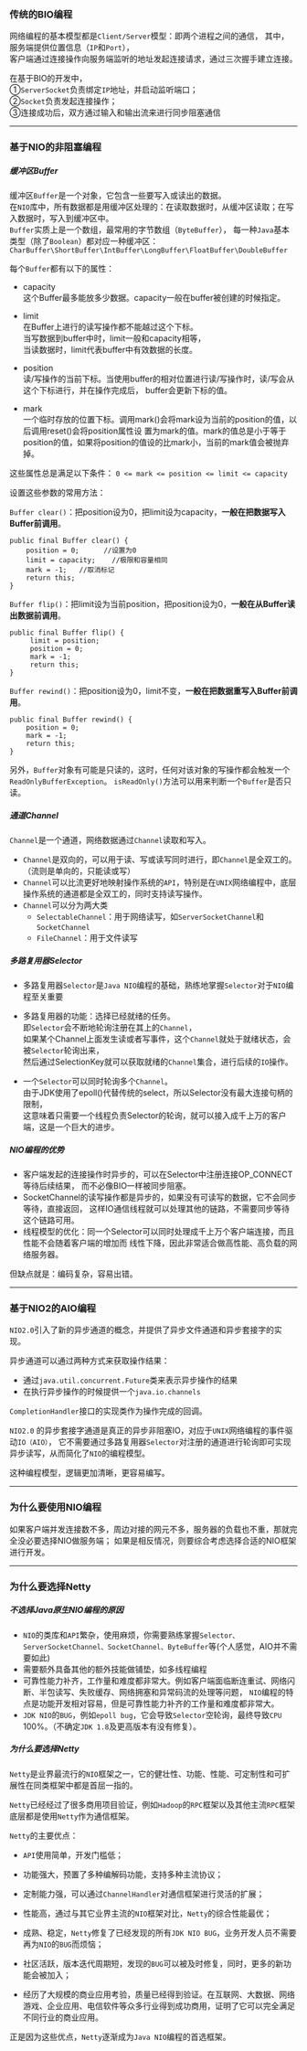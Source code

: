 ### 传统的BIO编程

网络编程的基本模型都是`Client/Server`模型：即两个进程之间的通信，
其中，
<br>服务端提供位置信息（`IP`和`Port`），
<br>客户端通过连接操作向服务端监听的地址发起连接请求，通过三次握手建立连接。

在基于BIO的开发中，
<br>①`ServerSocket`负责绑定`IP`地址，并启动监听端口；
<br>②`Socket`负责发起连接操作；
<br>③连接成功后，双方通过输入和输出流来进行同步阻塞通信


---
### 基于NIO的非阻塞编程

##### 缓冲区Buffer
缓冲区`Buffer`是一个对象，它包含一些要写入或读出的数据。
<br>在`NIO`库中，所有数据都是用缓冲区处理的：在读取数据时，从缓冲区读取；在写入数据时，写入到缓冲区中。
<br>`Buffer`实质上是一个数组，最常用的字节数组（`ByteBuffer`），
每一种`Java`基本类型（除了`Boolean`）都对应一种缓冲区：`CharBuffer\ShortBuffer\IntBuffer\LongBuffer\FloatBuffer\DoubleBuffer`


每个`Buffer`都有以下的属性：

* capacity
<br>这个Buffer最多能放多少数据。capacity一般在buffer被创建的时候指定。

* limit
<br>在Buffer上进行的读写操作都不能越过这个下标。
<br>当写数据到buffer中时，limit一般和capacity相等，
<br>当读数据时，limit代表buffer中有效数据的长度。

* position
<br>读/写操作的当前下标。当使用buffer的相对位置进行读/写操作时，读/写会从这个下标进行，并在操作完成后，
buffer会更新下标的值。

* mark
<br>一个临时存放的位置下标。调用mark()会将mark设为当前的position的值，以后调用reset()会将position属性设
置为mark的值。mark的值总是小于等于position的值，如果将position的值设的比mark小，当前的mark值会被抛弃掉。

这些属性总是满足以下条件：
`0 <= mark <= position <= limit <= capacity`

设置这些参数的常用方法：

`Buffer clear()`：把position设为0，把limit设为capacity，**一般在把数据写入Buffer前调用**。

```
public final Buffer clear() {
    position = 0;      //设置为0
    limit = capacity;    //极限和容量相同
    mark = -1;   //取消标记
    return this;
}
```



`Buffer flip()`：把limit设为当前position，把position设为0，**一般在从Buffer读出数据前调用**。
```
public final Buffer flip() {
     limit = position;
     position = 0;
     mark = -1;
     return this;
}
```


`Buffer rewind()`：把position设为0，limit不变，**一般在把数据重写入Buffer前调用**。
```
public final Buffer rewind() {
    position = 0;
    mark = -1;
    return this;
}
```


另外，`Buffer`对象有可能是只读的，这时，任何对该对象的写操作都会触发一个`ReadOnlyBufferException`。
`isReadOnly()`方法可以用来判断一个`Buffer`是否只读。



##### 通道Channel
`Channel`是一个通道，网络数据通过`Channel`读取和写入。
* `Channel`是双向的，可以用于读、写或读写同时进行，即`Channel`是全双工的。（流则是单向的，只能读或写）
* `Channel`可以比流更好地映射操作系统的`API`，特别是在`UNIX`网络编程中，底层操作系统的通道都是全双工的，同时支持读写操作。
* `Channel`可以分为两大类
  * `SelectableChannel`：用于网络读写，如`ServerSocketChannel`和`SocketChannel`
  * `FileChannel`：用于文件读写


##### 多路复用器Selector

* 多路复用器`Selector`是`Java NIO`编程的基础，熟练地掌握`Selector`对于`NIO`编程至关重要

* 多路复用器的功能：选择已经就绪的任务。
<br>即`Selector`会不断地轮询注册在其上的`Channel`，
<br>如果某个Channel上面发生读或者写事件，这个`Channel`就处于就绪状态，会被`Selector`轮询出来，
<br>然后通过SelectionKey就可以获取就绪的`Channel`集合，进行后续的`IO`操作。


* 一个`Selector`可以同时轮询多个`Channel`。
<br>由于JDK使用了epoll()代替传统的select，所以Selector没有最大连接句柄的限制，
<br>这意味着只需要一个线程负责Selector的轮询，就可以接入成千上万的客户端，这是一个巨大的进步。


##### NIO编程的优势
* 客户端发起的连接操作时异步的，可以在Selector中注册连接OP_CONNECT等待后续结果，
而不必像BIO一样被同步阻塞。
* SocketChannel的读写操作都是异步的，如果没有可读写的数据，它不会同步等待，直接返回，
这样IO通信线程就可以处理其他的链路，不需要同步等待这个链路可用。
* 线程模型的优化：同一个Selector可以同时处理成千上万个客户端连接，而且性能不会随着客户端的增加而
线性下降，因此非常适合做高性能、高负载的网络服务器。

但缺点就是：编码复杂，容易出错。

----

### 基于NIO2的AIO编程

`NIO2.0`引入了新的异步通道的概念，并提供了异步文件通道和异步套接字的实现。

异步通道可以通过两种方式来获取操作结果：

* 通过`java.util.concurrent.Future`类来表示异步操作的结果
* 在执行异步操作的时候提供一个`java.io.channels`

`CompletionHandler`接口的实现类作为操作完成的回调。

`NIO2.0` 的异步套接字通道是真正的异步非阻塞IO，对应于`UNIX`网络编程的事件驱动`IO（AIO）`，
它不需要通过多路复用器`Selector`对注册的通道进行轮询即可实现异步读写，从而简化了`NIO`的编程模型。

这种编程模型，逻辑更加清晰，更容易编写。

----

### 为什么要使用NIO编程

如果客户端并发连接数不多，周边对接的网元不多，服务器的负载也不重，那就完全没必要选择NIO做服务端；
如果是相反情况，则要综合考虑选择合适的NIO框架进行开发。


----

### 为什么要选择Netty

##### 不选择Java原生NIO编程的原因
* `NIO`的类库和`API`繁杂，使用麻烦，你需要熟练掌握`Selector、ServerSocketChannel、SocketChannel、ByteBuffer`等(个人感觉，AIO并不需要如此)
* 需要额外具备其他的额外技能做铺垫，如多线程编程
* 可靠性能力补齐，工作量和难度都非常大。例如客户端面临断连重试、网络闪断、半包读写、失败缓存、网络拥塞和异常码流的处理等问题，
`NIO`编程的特点是功能开发相对容易，但是可靠性能力补齐的工作量和难度都非常大。
* `JDK NIO`的`BUG`，例如`epoll bug`，它会导致`Selector`空轮询，最终导致`CPU` 100%。（不确定`JDK 1.8`及更高版本有没有修复）。

##### 为什么要选择Netty

`Netty`是业界最流行的`NIO`框架之一，它的健壮性、功能、性能、可定制性和可扩展性在同类框架中都是首屈一指的。

`Netty`已经经过了很多商用项目验证，例如`Hadoop`的`RPC`框架以及其他主流`RPC`框架底层都是使用`Netty`作为通信框架。

`Netty`的主要优点：

* `API`使用简单，开发门槛低；

* 功能强大，预置了多种编解码功能，支持多种主流协议；

* 定制能力强，可以通过`ChannelHandler`对通信框架进行灵活的扩展；

* 性能高，通过与其它业界主流的`NIO`框架对比，`Netty`的综合性能最优；

* 成熟、稳定，`Netty`修复了已经发现的所有`JDK NIO BUG`，业务开发人员不需要再为`NIO`的`BUG`而烦恼；

* 社区活跃，版本迭代周期短，发现的`BUG`可以被及时修复，同时，更多的新功能会被加入；

* 经历了大规模的商业应用考验，质量已经得到验证。在互联网、大数据、网络游戏、企业应用、电信软件等众多行业得到成功商用，证明了它可以完全满足不同行业的商业应用。

正是因为这些优点，`Netty`逐渐成为`Java NIO`编程的首选框架。